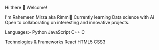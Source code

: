 Hi there 👋
Welcome!

I'm Rahemeen Mirza aka Rimmi🥰
Currently learning Data science with Ai 
Open to collaborating on interesting and innovative projects.

Languages:-
Python JavaScript C++ C

Technologies & Frameworks
React HTML5 CSS3
